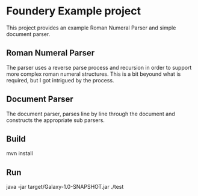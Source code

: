# Foundery Example project

This project provides an example Roman Numeral Parser and simple document parser.

## Roman Numeral Parser
The parser uses a reverse parse process and recursion in order to support more complex roman numeral structures. This is a bit beyound what is required, but I got intrigued by the process.

## Document Parser
The document parser, parses line by line through the document and constructs the appropriate sub parsers.

## Build
mvn install

## Run
java -jar target/Galaxy-1.0-SNAPSHOT.jar ./test
